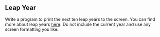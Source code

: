 ## Leap Year

Write a program to print the next ten leap years to the screen. You can find more about leap years [here](https://en.wikipedia.org/wiki/Leap_year). Do not include the current year and use any screen formatting you like.
